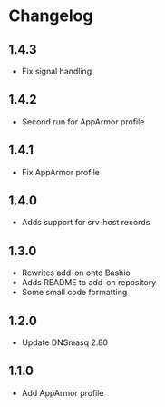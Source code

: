# Changelog

## 1.4.3

- Fix signal handling

## 1.4.2

- Second run for AppArmor profile

## 1.4.1

- Fix AppArmor profile

## 1.4.0

- Adds support for srv-host records

## 1.3.0

- Rewrites add-on onto Bashio
- Adds README to add-on repository
- Some small code formatting

## 1.2.0

- Update DNSmasq 2.80

## 1.1.0

- Add AppArmor profile
